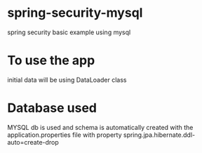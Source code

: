 # spring-security-mysql
spring security basic example using mysql

# To use the app
initial data will be using DataLoader class 

# Database used
MYSQL db is used and schema is automatically created with the application.properties file with property spring.jpa.hibernate.ddl-auto=create-drop
